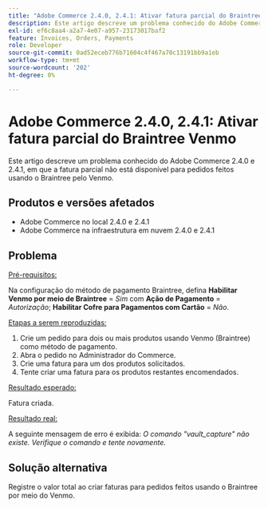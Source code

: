 ```yaml
---
title: "Adobe Commerce 2.4.0, 2.4.1: Ativar fatura parcial do Braintree Venmo"
description: Este artigo descreve um problema conhecido do Adobe Commerce 2.4.0 e 2.4.1, em que a fatura parcial não está disponível para pedidos feitos usando o Braintree pelo Venmo.
exl-id: ef6c8aa4-a2a7-4e07-a957-23173017baf2
feature: Invoices, Orders, Payments
role: Developer
source-git-commit: 0ad52eceb776b71604c4f467a70c13191bb9a1eb
workflow-type: tm+mt
source-wordcount: '202'
ht-degree: 0%

---
```


# Adobe Commerce 2.4.0, 2.4.1: Ativar fatura parcial do Braintree Venmo

Este artigo descreve um problema conhecido do Adobe Commerce 2.4.0 e 2.4.1, em que a fatura parcial não está disponível para pedidos feitos usando o Braintree pelo Venmo.

## Produtos e versões afetados

* Adobe Commerce no local 2.4.0 e 2.4.1
* Adobe Commerce na infraestrutura em nuvem 2.4.0 e 2.4.1

## Problema

<u>Pré-requisitos:</u>

Na configuração do método de pagamento Braintree, defina **Habilitar Venmo por meio de Braintree** = *Sim* com **Ação de Pagamento** = *Autorização*; **Habilitar Cofre para Pagamentos com Cartão** = *Não*.

<u>Etapas a serem reproduzidas:</u>

1. Crie um pedido para dois ou mais produtos usando Venmo (Braintree) como método de pagamento.
1. Abra o pedido no Administrador do Commerce.
1. Crie uma fatura para um dos produtos solicitados.
1. Tente criar uma fatura para os produtos restantes encomendados.

<u>Resultado esperado:</u>

Fatura criada.

<u>Resultado real:</u>

A seguinte mensagem de erro é exibida: *O comando &quot;vault\_capture&quot; não existe. Verifique o comando e tente novamente.*

## Solução alternativa

Registre o valor total ao criar faturas para pedidos feitos usando o Braintree por meio do Venmo.
